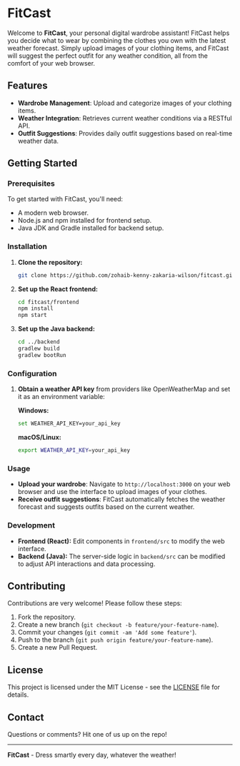 # FitCast

Welcome to **FitCast**, your personal digital wardrobe assistant! FitCast helps you decide what to wear by combining the clothes you own with the latest weather forecast. Simply upload images of your clothing items, and FitCast will suggest the perfect outfit for any weather condition, all from the comfort of your web browser.

## Features

- **Wardrobe Management**: Upload and categorize images of your clothing items.
- **Weather Integration**: Retrieves current weather conditions via a RESTful API.
- **Outfit Suggestions**: Provides daily outfit suggestions based on real-time weather data.

## Getting Started

### Prerequisites

To get started with FitCast, you'll need:

- A modern web browser.
- Node.js and npm installed for frontend setup.
- Java JDK and Gradle installed for backend setup.

### Installation

1. **Clone the repository:**
    ```bash
    git clone https://github.com/zohaib-kenny-zakaria-wilson/fitcast.git
    ```

2. **Set up the React frontend:**
    ```bash
    cd fitcast/frontend
    npm install
    npm start
    ```

3. **Set up the Java backend:**
    ```bash
    cd ../backend
    gradlew build
    gradlew bootRun
    ```

### Configuration

1. **Obtain a weather API key** from providers like OpenWeatherMap and set it as an environment variable:

    **Windows:**
    ```bash
    set WEATHER_API_KEY=your_api_key
    ```

    **macOS/Linux:**
    ```bash
    export WEATHER_API_KEY=your_api_key
    ```

### Usage

- **Upload your wardrobe**: Navigate to `http://localhost:3000` on your web browser and use the interface to upload images of your clothes.
- **Receive outfit suggestions**: FitCast automatically fetches the weather forecast and suggests outfits based on the current weather.

### Development

- **Frontend (React):** Edit components in `frontend/src` to modify the web interface.
- **Backend (Java):** The server-side logic in `backend/src` can be modified to adjust API interactions and data processing.

## Contributing

Contributions are very welcome! Please follow these steps:

1. Fork the repository.
2. Create a new branch (`git checkout -b feature/your-feature-name`).
3. Commit your changes (`git commit -am 'Add some feature'`).
4. Push to the branch (`git push origin feature/your-feature-name`).
5. Create a new Pull Request.

## License

This project is licensed under the MIT License - see the [LICENSE](LICENSE) file for details.

## Contact

Questions or comments? Hit one of us up on the repo!

---

**FitCast** - Dress smartly every day, whatever the weather!
